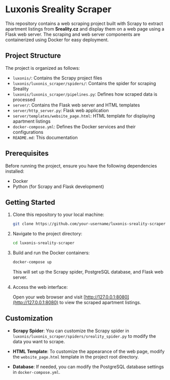 # Luxonis Sreality Scraper

This repository contains a web scraping project built with Scrapy to extract apartment listings from **Sreality.cz** and display them on a web page using a Flask web server. The scraping and web server components are containerized using Docker for easy deployment.

## Project Structure

The project is organized as follows:

- `luxonis/`: Contains the Scrapy project files
- `luxonis/luxonis_scraper/spiders/`: Contains the spider for scraping Sreality
- `luxonis/luxonis_scraper/pipelines.py`: Defines how scraped data is processed
- `server/`: Contains the Flask web server and HTML templates
- `server/http_server.py`: Flask web application
- `server/templates/website_page.html`: HTML template for displaying apartment listings
- `docker-compose.yml`: Defines the Docker services and their configurations
- `README.md`: This documentation

## Prerequisites

Before running the project, ensure you have the following dependencies installed:

- Docker
- Python (for Scrapy and Flask development)

## Getting Started

1. Clone this repository to your local machine:

   ```bash
   git clone https://github.com/your-username/luxonis-sreality-scraper.git
   ```

2. Navigate to the project directory:

   ```bash
   cd luxonis-sreality-scraper
   ```

3. Build and run the Docker containers:

   ```bash
   docker-compose up
   ```

   This will set up the Scrapy spider, PostgreSQL database, and Flask web server.

4. Access the web interface:

   Open your web browser and visit [http://127.0.0.1:8080](http://127.0.0.1:8080) to view the scraped apartment listings.

## Customization

- **Scrapy Spider**: You can customize the Scrapy spider in `luxonis/luxonis_scraper/spiders/sreality_spider.py` to modify the data you want to scrape.

- **HTML Template**: To customize the appearance of the web page, modify the `website_page.html` template in the project root directory.

- **Database**: If needed, you can modify the PostgreSQL database settings in `docker-compose.yml`.
